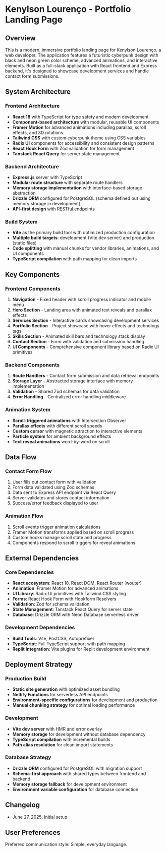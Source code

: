 # Kenylson Lourenço - Portfolio Landing Page

## Overview

This is a modern, immersive portfolio landing page for Kenylson Lourenço, a web developer. The application features a futuristic cyberpunk design with black and neon green color scheme, advanced animations, and interactive elements. Built as a full-stack application with React frontend and Express backend, it's designed to showcase development services and handle contact form submissions.

## System Architecture

### Frontend Architecture
- **React 18** with TypeScript for type safety and modern development
- **Component-based architecture** with modular, reusable UI components
- **Framer Motion** for advanced animations including parallax, scroll effects, and 3D rotations
- **Tailwind CSS** with custom cyberpunk theme using CSS variables
- **Radix UI** components for accessibility and consistent design patterns
- **React Hook Form** with Zod validation for form management
- **Tanstack React Query** for server state management

### Backend Architecture
- **Express.js** server with TypeScript
- **Modular route structure** with separate route handlers
- **Memory storage implementation** with interface-based storage abstraction
- **Drizzle ORM** configured for PostgreSQL (schema defined but using memory storage in development)
- **API-first design** with RESTful endpoints

### Build System
- **Vite** as the primary build tool with optimized production configuration
- **Multiple build targets**: development (Vite dev server) and production (static files)
- **Code splitting** with manual chunks for vendor libraries, animations, and UI components
- **TypeScript compilation** with path mapping for clean imports

## Key Components

### Frontend Components
1. **Navigation** - Fixed header with scroll progress indicator and mobile menu
2. **Hero Section** - Landing area with animated text reveals and parallax effects
3. **Services Section** - Interactive cards showcasing development services
4. **Portfolio Section** - Project showcase with hover effects and technology tags
5. **Skills Section** - Animated skill bars and technology stack display
6. **Contact Section** - Form with validation and submission handling
7. **UI Components** - Comprehensive component library based on Radix UI primitives

### Backend Components
1. **Route Handlers** - Contact form submission and data retrieval endpoints
2. **Storage Layer** - Abstracted storage interface with memory implementation
3. **Validation** - Shared Zod schemas for data validation
4. **Error Handling** - Centralized error handling middleware

### Animation System
- **Scroll-triggered animations** with Intersection Observer
- **Parallax effects** with different scroll speeds
- **Custom cursor** with magnetic attraction to interactive elements
- **Particle system** for ambient background effects
- **Text reveal animations** word-by-word on scroll

## Data Flow

### Contact Form Flow
1. User fills out contact form with validation
2. Form data validated using Zod schemas
3. Data sent to Express API endpoint via React Query
4. Server validates and stores contact information
5. Success/error feedback displayed to user

### Animation Flow
1. Scroll events trigger animation calculations
2. Framer Motion transforms applied based on scroll progress
3. Custom hooks manage scroll state and progress
4. Components respond to scroll triggers for reveal animations

## External Dependencies

### Core Dependencies
- **React ecosystem**: React 18, React DOM, React Router (wouter)
- **Animation**: Framer Motion for advanced animations
- **UI Library**: Radix UI primitives with Tailwind CSS styling
- **Forms**: React Hook Form with Hookform Resolvers
- **Validation**: Zod for schema validation
- **State Management**: Tanstack React Query for server state
- **Database**: Drizzle ORM with Neon Database serverless driver

### Development Dependencies
- **Build Tools**: Vite, PostCSS, Autoprefixer
- **TypeScript**: Full TypeScript support with path mapping
- **Replit Integration**: Vite plugins for Replit development environment

## Deployment Strategy

### Production Build
- **Static site generation** with optimized asset bundling
- **Netlify Functions** for serverless API endpoints
- **Environment-specific configurations** for development and production
- **Manual chunking strategy** for optimal loading performance

### Development
- **Vite dev server** with HMR and error overlay
- **Memory storage** for development without database dependency
- **TypeScript compilation** with incremental builds
- **Path alias resolution** for clean import statements

### Database Strategy
- **Drizzle ORM** configured for PostgreSQL with migration support
- **Schema-first approach** with shared types between frontend and backend
- **Memory storage fallback** for development environment
- **Environment variable configuration** for database connection

## Changelog
- June 27, 2025. Initial setup

## User Preferences

Preferred communication style: Simple, everyday language.